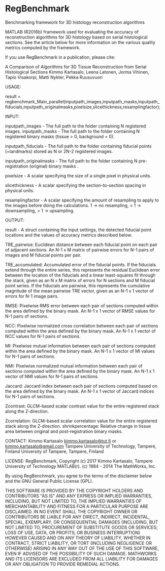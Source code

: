 # RegBenchmark
Benchmarking framework for 3D histology reconstruction algorithms

MATLAB (R2016b) framework used for evaluating the accuracy of reconstruction algorithms for 3D histology based on serial histological sections. See the article below for more information on the various quality metrics computed by the framework.

If you use RegBenchmark in a publication, please cite:

A Comparison of Algorithms for 3D Tissue Reconstruction from Serial Histological Sections
Kimmo Kartasalo, Leena Latonen, Jorma Vihinen, Tapio Visakorpi, Matti Nykter, Pekka Ruusuvuori

USAGE:

result = regbenchmark_Main_parallel(inputpath_images,inputpath_masks,inputpath_fiducials,inputpath_originalmasks,pixelsize,slicethickness,resamplingfactor);

INPUT:

inputpath_images - The full path to the folder containing N registered images.
inputpath_masks - The full path to the folder containing N registered binary masks (tissue > 0, background = 0).

inputpath_fiducials - The full path to the folder containing fiducial points (=landmarks) stored as N or 2N-2 registered images.

inputpath_originalmasks - The full path to the folder containing N pre-registration (original) binary masks .

pixelsize - A scalar specifying the size of a single pixel in physical units.

slicethickness - A scalar specifying the section-to-section spacing in physical units.

resamplingfactor - A scalar specifying the amount of resampling to apply to the images before doing the calculations. 1 -> no resampling, < 1 -> downsampling, > 1 -> upsampling.

OUTPUT:

result - A struct containing the input settings, the detected fiducial point locations and the values of accuracy metrics described below.

TRE_pairwise: Euclidean distance between each fiducial point on each pair of adjacent sections. An N-1 x M matrix of pairwise errors for N-1 pairs of images and M fiducial points per pair.

TRE_accumulated: Accumulated error of the fiducial points. If the fiducials extend through the entire series, this represents the residual Euclidean error between the location of the fiducials and a linear least-squares fit through the stack, given as an N x M matrix of errors for N sections and M fiducial point series. If the fiducials are pairwise, this represents the cumulative magnitude of the mean pairwise TRE vector, given as an N-1 x 1 vector of errors for N-1 image pairs.

RMSE: Pixelwise RMS error between each pair of sections computed within the area defined by the binary mask. An N-1 x 1 vector of RMSE values for N-1 pairs of sections.

NCC: Pixelwise normalized cross correlation between each pair of sections computed within the area defined by the binary mask. An N-1 x 1 vector of NCC values for N-1 pairs of sections.

MI: Pixelwise mutual information between each pair of sections computed within the area defined by the binary mask. An N-1 x 1 vector of MI values for N-1 pairs of sections.

NMI: Pixelwise normalized mutual information between each pair of sections computed within the area defined by the binary mask. An N-1 x 1 vector of NMI values for N-1 pairs of sections.

Jaccard: Jaccard index between each pair of sections computed based on the area defined by the binary mask. An N-1 x 1 vector of Jaccard indices for N-1 pairs of sections.

Zcontrast: GLCM-based scalar contrast value for the entire registered stack along the Z-direction.

Zcorrelation: GLCM-based scalar correlation value for the entire registered stack along the Z-direction.
shrinkpercentage: Relative change in tissue area between original and post-registration binary masks.


CONTACT:
Kimmo Kartasalo
kimmo.kartasalo@tut.fi or kimmo.kartasalo@gmail.com
Tampere University of Technology, Tampere, Finland
University of Tampere, Tampere, Finland


LICENSE:
RegBenchmark, Copyright (c) 2017 Kimmo Kartasalo, Tampere University of Technology
MATLAB(r). (c) 1984 - 2014 The MathWorks, Inc.

By using RegBenchmark, you agree to the terms of the disclaimer below and
the GNU General Public License (GPL).

THIS SOFTWARE IS PROVIDED BY THE COPYRIGHT HOLDERS AND CONTRIBUTORS "AS IS" 
AND ANY EXPRESS OR IMPLIED WARRANTIES, INCLUDING, BUT NOT LIMITED TO, 
THE IMPLIED WARRANTIES OF MERCHANTABILITY AND FITNESS FOR A PARTICULAR 
PURPOSE ARE DISCLAIMED. IN NO EVENT SHALL THE COPYRIGHT OWNER OR CONTRIBUTORS 
BE LIABLE FOR ANY DIRECT, INDIRECT, INCIDENTAL, SPECIAL, EXEMPLARY, OR 
CONSEQUENTIAL DAMAGES (INCLUDING, BUT NOT LIMITED TO, PROCUREMENT OF 
SUBSTITUTE GOODS OR SERVICES; LOSS OF USE, DATA, OR PROFITS; OR BUSINESS INTERRUPTION) 
HOWEVER CAUSED AND ON ANY THEORY OF LIABILITY, WHETHER IN CONTRACT, STRICT LIABILITY, 
OR TORT (INCLUDING NEGLIGENCE OR OTHERWISE) ARISING IN ANY WAY OUT OF THE USE OF THIS 
SOFTWARE, EVEN IF ADVISED OF THE POSSIBILITY OF SUCH DAMAGE. 
MATHWORKS AND ITS LICENSORS ARE EXCLUDED FROM ALL LIABILITY FOR DAMAGES OR 
ANY OBLIGATION TO PROVIDE REMEDIAL ACTIONS.

